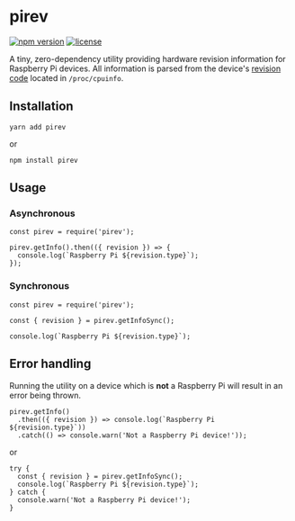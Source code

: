 # pirev

[![npm version](https://img.shields.io/npm/v/pirev.svg?style=flat)](https://yarnpkg.com/en/package/pirev)
[![license](https://img.shields.io/npm/l/pirev.svg?style=flat)](https://opensource.org/licenses/MIT)

A tiny, zero-dependency utility providing hardware revision information for Raspberry Pi devices. All information is parsed from the device's [revision code](https://www.raspberrypi.org/documentation/hardware/raspberrypi/revision-codes/README.md) located in `/proc/cpuinfo`.

## Installation

```
yarn add pirev
```
or
```
npm install pirev
```

## Usage

### Asynchronous

```
const pirev = require('pirev');

pirev.getInfo().then(({ revision }) => {
  console.log(`Raspberry Pi ${revision.type}`);
});
```

### Synchronous

```
const pirev = require('pirev');

const { revision } = pirev.getInfoSync();

console.log(`Raspberry Pi ${revision.type}`);
```

## Error handling

Running the utility on a device which is **not** a Raspberry Pi will result in an error being thrown.

```
pirev.getInfo()
  .then(({ revision }) => console.log(`Raspberry Pi ${revision.type}`))
  .catch(() => console.warn('Not a Raspberry Pi device!'));
```
or
```
try {
  const { revision } = pirev.getInfoSync();
  console.log(`Raspberry Pi ${revision.type}`);
} catch {
  console.warn('Not a Raspberry Pi device!');
}
```
